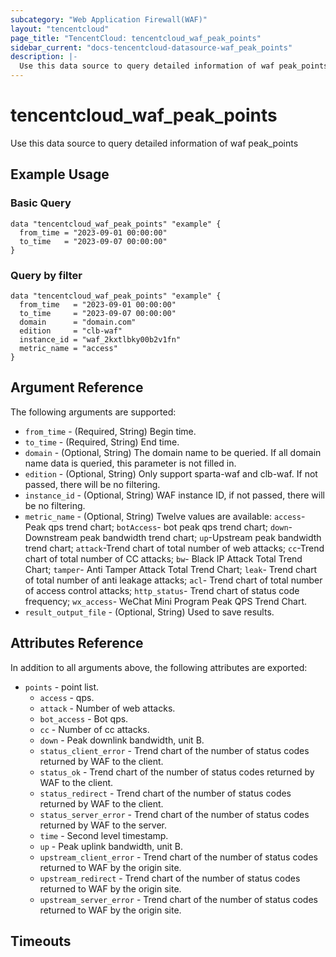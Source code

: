 ```yaml
---
subcategory: "Web Application Firewall(WAF)"
layout: "tencentcloud"
page_title: "TencentCloud: tencentcloud_waf_peak_points"
sidebar_current: "docs-tencentcloud-datasource-waf_peak_points"
description: |-
  Use this data source to query detailed information of waf peak_points
---
```


# tencentcloud_waf_peak_points

Use this data source to query detailed information of waf peak_points

## Example Usage

### Basic Query

```hcl
data "tencentcloud_waf_peak_points" "example" {
  from_time = "2023-09-01 00:00:00"
  to_time   = "2023-09-07 00:00:00"
}
```

### Query by filter

```hcl
data "tencentcloud_waf_peak_points" "example" {
  from_time   = "2023-09-01 00:00:00"
  to_time     = "2023-09-07 00:00:00"
  domain      = "domain.com"
  edition     = "clb-waf"
  instance_id = "waf_2kxtlbky00b2v1fn"
  metric_name = "access"
}
```

## Argument Reference

The following arguments are supported:

* `from_time` - (Required, String) Begin time.
* `to_time` - (Required, String) End time.
* `domain` - (Optional, String) The domain name to be queried. If all domain name data is queried, this parameter is not filled in.
* `edition` - (Optional, String) Only support sparta-waf and clb-waf. If not passed, there will be no filtering.
* `instance_id` - (Optional, String) WAF instance ID, if not passed, there will be no filtering.
* `metric_name` - (Optional, String) Twelve values are available: `access`-Peak qps trend chart; `botAccess`- bot peak qps trend chart; `down`-Downstream peak bandwidth trend chart; `up`-Upstream peak bandwidth trend chart; `attack`-Trend chart of total number of web attacks; `cc`-Trend chart of total number of CC attacks; `bw`- Black IP Attack Total Trend Chart; `tamper`- Anti Tamper Attack Total Trend Chart; `leak`- Trend chart of total number of anti leakage attacks; `acl`- Trend chart of total number of access control attacks; `http_status`- Trend chart of status code frequency; `wx_access`- WeChat Mini Program Peak QPS Trend Chart.
* `result_output_file` - (Optional, String) Used to save results.

## Attributes Reference

In addition to all arguments above, the following attributes are exported:

* `points` - point list.
  * `access` - qps.
  * `attack` - Number of web attacks.
  * `bot_access` - Bot qps.
  * `cc` - Number of cc attacks.
  * `down` - Peak downlink bandwidth, unit B.
  * `status_client_error` - Trend chart of the number of status codes returned by WAF to the client.
  * `status_ok` - Trend chart of the number of status codes returned by WAF to the client.
  * `status_redirect` - Trend chart of the number of status codes returned by WAF to the client.
  * `status_server_error` - Trend chart of the number of status codes returned by WAF to the server.
  * `time` - Second level timestamp.
  * `up` - Peak uplink bandwidth, unit B.
  * `upstream_client_error` - Trend chart of the number of status codes returned to WAF by the origin site.
  * `upstream_redirect` - Trend chart of the number of status codes returned to WAF by the origin site.
  * `upstream_server_error` - Trend chart of the number of status codes returned to WAF by the origin site.


## Timeouts

<no value>


